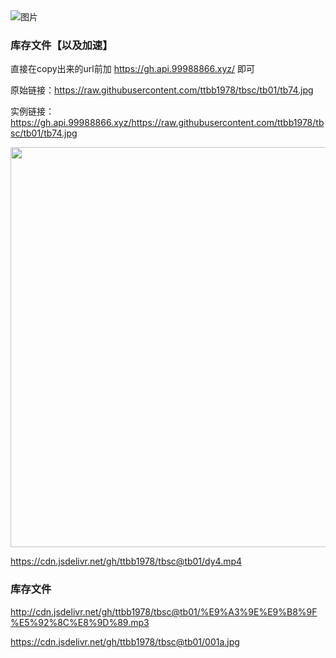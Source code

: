 
<img src="https://cdn.jsdelivr.net/gh/ttbb1978/tbsc@tb01/zip.gif" width="" height="" border="0" alt="图片">

### 库存文件【以及加速】
    
直接在copy出来的url前加 https://gh.api.99988866.xyz/ 即可
    
原始链接：https://raw.githubusercontent.com/ttbb1978/tbsc/tb01/tb74.jpg
    
实例链接：https://gh.api.99988866.xyz/https://raw.githubusercontent.com/ttbb1978/tbsc/tb01/tb74.jpg

<img src="https://www.helloimg.com/images/2021/10/16/CDSdXc.jpg" width="640" height="" border="0" alt="">

https://cdn.jsdelivr.net/gh/ttbb1978/tbsc@tb01/dy4.mp4

### 库存文件

http://cdn.jsdelivr.net/gh/ttbb1978/tbsc@tb01/%E9%A3%9E%E9%B8%9F%E5%92%8C%E8%9D%89.mp3

https://cdn.jsdelivr.net/gh/ttbb1978/tbsc@tb01/001a.jpg
